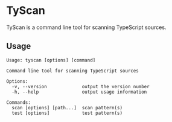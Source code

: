# TyScan

TyScan is a command line tool for scanning TypeScript sources.

## Usage

```
Usage: tyscan [options] [command]

Command line tool for scanning TypeScript sources

Options:
  -v, --version             output the version number
  -h, --help                output usage information

Commands:
  scan [options] [path...]  scan pattern(s)
  test [options]            test pattern(s)
```

